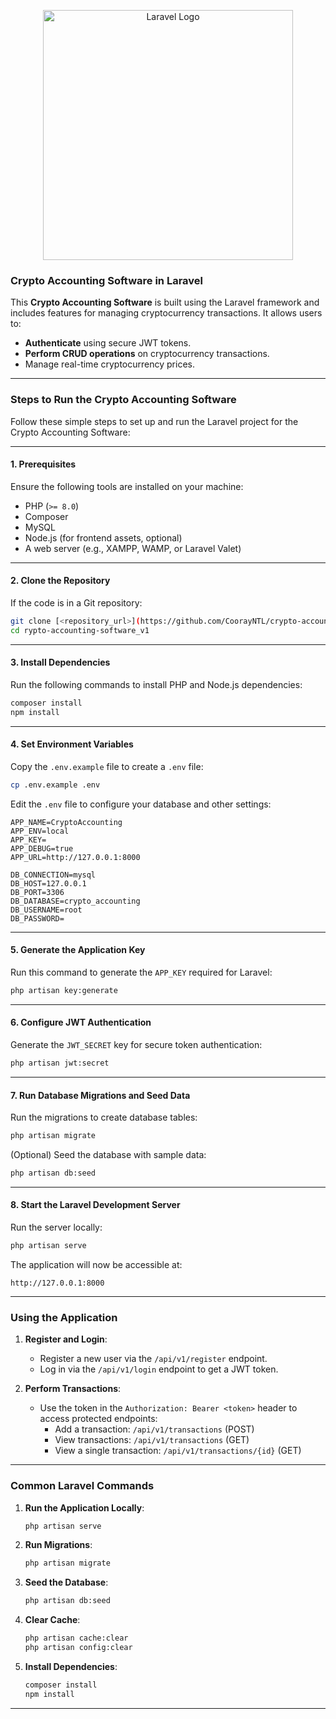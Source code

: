 <p align="center"><a href="https://laravel.com" target="_blank"><img src="https://raw.githubusercontent.com/laravel/art/master/logo-lockup/5%20SVG/2%20CMYK/1%20Full%20Color/laravel-logolockup-cmyk-red.svg" width="400" alt="Laravel Logo"></a></p>

### **Crypto Accounting Software in Laravel**

This **Crypto Accounting Software** is built using the Laravel framework and includes features for managing cryptocurrency transactions. It allows users to:

- **Authenticate** using secure JWT tokens.
- **Perform CRUD operations** on cryptocurrency transactions.
- Manage real-time cryptocurrency prices.

---

### **Steps to Run the Crypto Accounting Software**

Follow these simple steps to set up and run the Laravel project for the Crypto Accounting Software:

---

#### **1. Prerequisites**
Ensure the following tools are installed on your machine:
- PHP (`>= 8.0`)
- Composer
- MySQL
- Node.js (for frontend assets, optional)
- A web server (e.g., XAMPP, WAMP, or Laravel Valet)

---

#### **2. Clone the Repository**
If the code is in a Git repository:
```bash
git clone [<repository_url>](https://github.com/CoorayNTL/crypto-accounting-software_v1.git)
cd rypto-accounting-software_v1
```

---

#### **3. Install Dependencies**
Run the following commands to install PHP and Node.js dependencies:

```bash
composer install
npm install
```

---

#### **4. Set Environment Variables**
Copy the `.env.example` file to create a `.env` file:
```bash
cp .env.example .env
```

Edit the `.env` file to configure your database and other settings:
```env
APP_NAME=CryptoAccounting
APP_ENV=local
APP_KEY=
APP_DEBUG=true
APP_URL=http://127.0.0.1:8000

DB_CONNECTION=mysql
DB_HOST=127.0.0.1
DB_PORT=3306
DB_DATABASE=crypto_accounting
DB_USERNAME=root
DB_PASSWORD=
```

---

#### **5. Generate the Application Key**
Run this command to generate the `APP_KEY` required for Laravel:
```bash
php artisan key:generate
```

---

#### **6. Configure JWT Authentication**
Generate the `JWT_SECRET` key for secure token authentication:
```bash
php artisan jwt:secret
```

---

#### **7. Run Database Migrations and Seed Data**
Run the migrations to create database tables:
```bash
php artisan migrate
```

(Optional) Seed the database with sample data:
```bash
php artisan db:seed
```

---

#### **8. Start the Laravel Development Server**
Run the server locally:
```bash
php artisan serve
```

The application will now be accessible at:
```
http://127.0.0.1:8000
```

---

### **Using the Application**

1. **Register and Login**:
   - Register a new user via the `/api/v1/register` endpoint.
   - Log in via the `/api/v1/login` endpoint to get a JWT token.

2. **Perform Transactions**:
   - Use the token in the `Authorization: Bearer <token>` header to access protected endpoints:
     - Add a transaction: `/api/v1/transactions` (POST)
     - View transactions: `/api/v1/transactions` (GET)
     - View a single transaction: `/api/v1/transactions/{id}` (GET)

---

### **Common Laravel Commands**

1. **Run the Application Locally**:
   ```bash
   php artisan serve
   ```

2. **Run Migrations**:
   ```bash
   php artisan migrate
   ```

3. **Seed the Database**:
   ```bash
   php artisan db:seed
   ```

4. **Clear Cache**:
   ```bash
   php artisan cache:clear
   php artisan config:clear
   ```

5. **Install Dependencies**:
   ```bash
   composer install
   npm install
   ```

---

